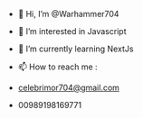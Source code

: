 - 👋 Hi, I’m @Warhammer704
- 👀 I’m interested in Javascript
- 🌱 I’m currently learning NextJs

- 📫 How to reach me :

- celebrimor704@gmail.com
- 00989198169771

<!---
Warhammer704/Warhammer704 is a ✨ special ✨ repository because its `README.md` (this file) appears on your GitHub profile.
You can click the Preview link to take a look at your changes.
--->
